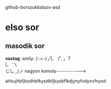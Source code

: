 github-borszukbalazs-asd
# elso sor
## masodik sor
**vastag**
:smily:
(::+::)
                            ╱|、
                          (˚ˎ 。7  
                           |、˜〵          
                          じしˍ,)ノ
nagyon komoly------------>

ahkujhbfjksdhbfkysdbfjkysbflkdjynyfvdyxvfnyxd